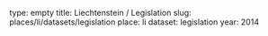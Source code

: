 type: empty
title: Liechtenstein / Legislation
slug: places/li/datasets/legislation
place: li
dataset: legislation
year: 2014
